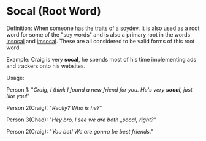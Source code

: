 # Socal (Root Word)

Definition: When someone has the traits of a <a href="https://daarkdev.github.io/thesimpledictionary-words/soydev.html">soydev</a>. It is also
used as a root word for some of the "soy words" and is also a primary root in the words <a href="https://daarkdev.github.io/thesimpledictionary-words/insocal.html">insocal</a> and <a href="https://daarkdev.github.io/thesimpledictionary-words/imsocal.html">imsocal</a>. 
These are all considered to be valid forms of this root word.

Example: Craig is very __socal__, he spends most of his time
implementing ads and trackers onto his websites.

Usage:

Person 1: "*Craig, I think I found a new friend for you. He's very __socal__, just like you!*"

Person 2(Craig): "*Really? Who is he?*"

Person 3(Chad): "*Hey bro, I see we are both __socal_, right?*"

Person 2(Craig): "*You bet! We are gonna be best friends.*"

